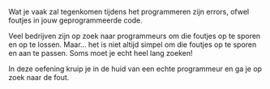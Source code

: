 Wat je vaak zal tegenkomen tijdens het programmeren zijn errors, ofwel foutjes in jouw geprogrammeerde code.

Veel bedrijven zijn op zoek naar programmeurs om die foutjes op te sporen en op te lossen. Maar… het is niet altijd simpel om die foutjes op te sporen en aan te passen. Soms moet je echt heel lang zoeken! 

In deze oefening kruip je in de huid van een echte programmeur en ga je op zoek naar de fout. 
